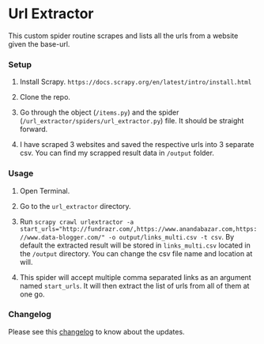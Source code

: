 # Url Extractor

This custom spider routine scrapes and lists all the urls from a website given the base-url.

### Setup

1. Install Scrapy. `https://docs.scrapy.org/en/latest/intro/install.html`

2. Clone the repo.

3. Go through the object (`/items.py`) and the spider (`/url_extractor/spiders/url_extractor.py`) file. It should be straight forward.

4. I have scraped 3 websites and saved the respective urls into 3 separate csv. You can find my scrapped result data in `/output` folder.

### Usage

1. Open Terminal.

2. Go to the `url_extractor` directory.

3. Run `scrapy crawl urlextractor -a start_urls="http://fundrazr.com/,https://www.anandabazar.com,https://www.data-blogger.com/" -o output/links_multi.csv -t csv`. By default the extracted result will be stored in `links_multi.csv` located in the `/output` directory. You can change the csv file name  and location at will.

4. This spider will accept multiple comma separated links as an argument named `start_urls`. It will then extract the list of urls from all of them at one go.

### Changelog

Please see this [changelog](https://github.com/react117/url_extractor/blob/master/CHANGELOG.md) to know about the updates.
